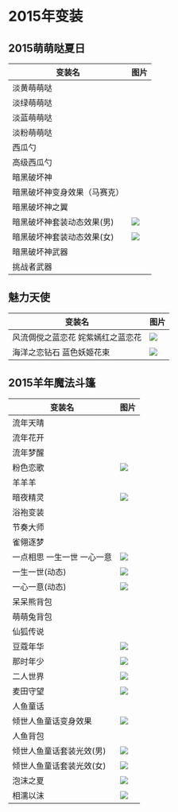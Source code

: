 # 2015年变装

## 2015萌萌哒夏日

| 变装名 | 图片 |
| --- | --- |
| 淡黄萌萌哒 | |
| 淡绿萌萌哒 | |
| 淡蓝萌萌哒 | |
| 淡粉萌萌哒 | |
| 西瓜勺 | |
| 高级西瓜勺 | |
| 暗黑破坏神 | |
| 暗黑破坏神变身效果（马赛克）| |
| 暗黑破坏神之翼 | |
| 暗黑破坏神套装动态效果(男) | ![](/static/images/game/suit/2015/ahphs-male-gif.gif) |
| 暗黑破坏神套装动态效果(女) | ![](/static/images/game/suit/2015/ahphs-female-gif.gif) |
| 暗黑破坏神武器 | |
| 挑战者武器 | |

## 魅力天使 

| 变装名 | 图片 |
| --- | --- |
| 风流倜傥之蓝恋花 姹紫嫣红之蓝恋花| ![](/static/images/game/suit/2015/llh.webp) |
| 海洋之恋钻石 蓝色妖姬花束 | ![](/static/images/game/suit/2015/hyzl-lsyj.jpg) |

## 2015羊年魔法斗篷

| 变装名 | 图片 |
| --- | --- |
| 流年天晴 | |
| 流年花开 | |
| 流年梦醒 | |
| 粉色恋歌 | ![](/static/images/game/suit/2015/fslg.jpg) |
| 羊羊羊 | |
| 暗夜精灵 | ![](/static/images/game/suit/2015/ayjl.webp) |
| 浴袍变装 | |
| 节奏大师 | |
| 雀翎逐梦 | |
| 一点相思 一生一世 一心一意| ![](/static/images/game/suit/2015/ydxs-ysys-yxyy.webp) |
| 一生一世(动态) | ![](/static/images/game/suit/2015/ysys-gif.gif) |
| 一心一意(动态) | ![](/static/images/game/suit/2015/yxyy-gif.gif) |
| 呆呆熊背包 | |
| 萌萌兔背包 | |
| 仙狐传说 | |
| 豆蔻年华 | ![](/static/images/game/suit/2015/dknh-gif.gif) |
| 那时年少 | ![](/static/images/game/suit/2015/nsns-gif.gif) |
| 二人世界 | ![](/static/images/game/suit/2015/ersj-gif.gif) |
| 麦田守望 | ![](/static/images/game/suit/2015/mtsw-gif.gif) |
| 人鱼童话 | |
| 倾世人鱼童话变身效果 | ![](/static/images/game/suit/2015/qsryth.webp) |
| 人鱼背包 | |
| 倾世人鱼童话套装光效(男) | ![](/static/images/game/suit/2015/qsryth-male-gif.gif) |
| 倾世人鱼童话套装光效(女) | ![](/static/images/game/suit/2015/qsryth-female-gif.gif) |
| 泡沫之夏 | ![](/static/images/game/suit/2015/pmzx-gif.gif) |
| 相濡以沫 | ![](/static/images/game/suit/2015/xrym-gif.gif) |
